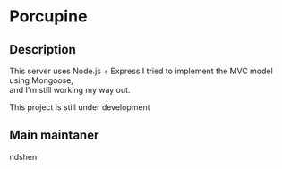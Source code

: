 # Porcupine

## Description
This server uses Node.js + Express 
I tried to implement the MVC model using Mongoose,   
and I'm still working my way out.

This project is still under development  

## Main maintaner
ndshen
